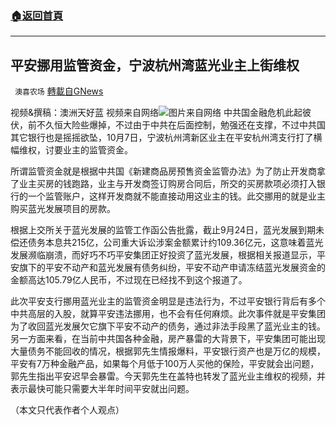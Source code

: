 ###  [:house:返回首頁](https://github.com/ourhimalayas/txt)
---


## 平安挪用监管资金，宁波杭州湾蓝光业主上街维权
` 澳喜农场` [轉載自GNews](https://gnews.org/zh-hans/1581024/)

视频&撰稿：澳洲天好蓝
视频来自网络![](https://assets.gnews.org/wp-content/uploads/2021/10/图片PPT变PNG.jpg)图片来自网络
中共国金融危机此起彼伏，前不久恒大险些爆掉，不过由于中共在后面控制，勉强还在支撑，不过中共国其它银行也是摇摇欲坠，10月7日，宁波杭州湾新区业主在平安杭州湾支行打了横幅维权，讨要业主的监管资金。

所谓监管资金就是根据中共国《新建商品房预售资金监管办法》为了防止开发商拿了业主买房的钱跑路，业主与开发商签订购房合同后，所交的买房款项必须打入银行的一个监管账户，这样开发商就不能直接动用这业主的钱。此交挪用的就是业主购买蓝光发展项目的房款。

根据上交所关于蓝光发展的监管工作函公告批露，截止9月24日，蓝光发展到期未偿还债务本息共215亿，公司重大诉讼涉案金额累计约109.36亿元，这意味着蓝光发展濒临崩溃，而好巧不巧平安集团正好投资了蓝光发展，根据相关报道显示，平安旗下的平安不动产和蓝光发展有债务纠纷，平安不动产申请冻结蓝光发展资金的金额高达105.79亿人民币，不过现在已经找不到这个报道了。

此次平安支行挪用蓝光业主的监管资金明显是违法行为，不过平安银行背后有多个中共高层的入股，就算平安违法挪用，也不会有任何麻烦。此次事件就是平安集团为了收回蓝光发展欠它旗下平安不动产的债务，通过非法手段黑了蓝光业主的钱。另一方面来看，在当前中共国各种金融，房产暴雷的大背景下，平安集团可能出现大量债务不能回收的情况，根据郭先生情报爆料，平安银行资产也是万亿的规模，平安有7万种金融产品，如果每个月低于100万人买他的保险，平安就会出问题，郭先生指出平安迟早会暴雷。今天郭先生在盖特也转发了蓝光业主维权的视频，并表示最快可能只需要大半年时间平安就出问题。

（本文只代表作者个人观点）
